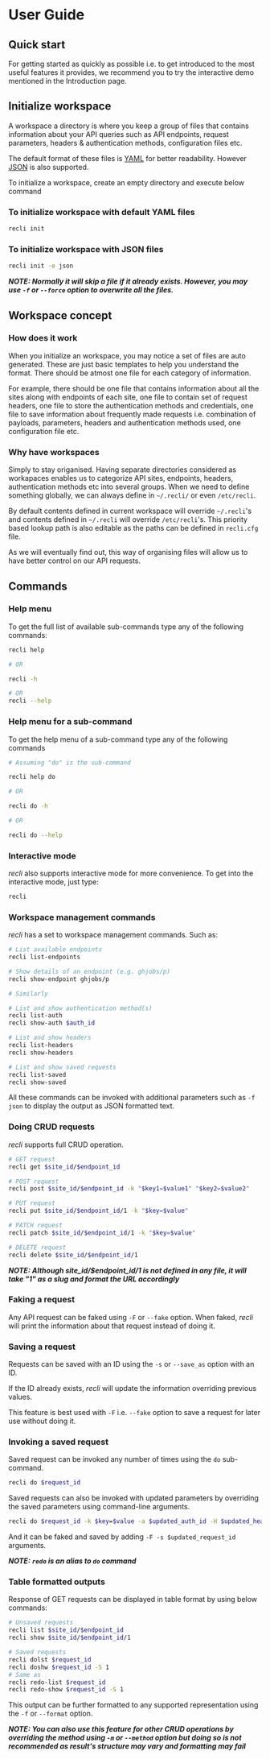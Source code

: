 # User Guide

## Quick start

For getting started as quickly as possible i.e. to get introduced to the most useful features it provides, we recommend you to try the interactive demo mentioned in the Introduction page.

## Initialize workspace

A workspace a directory is where you keep a group of files that contains information about your API queries such as API endpoints, request parameters, headers & authentication methods, configuration files etc.

The default format of these files is [YAML](https://en.wikipedia.org/wiki/YAML) for better readability. However [JSON](https://en.wikipedia.org/wiki/JSON) is also supported.

To initialize a workspace, create an empty directory and execute below command

### To initialize workspace with default YAML files

```bash
recli init
```

### To initialize workspace with JSON files

```bash
recli init -e json
```

***NOTE: Normally it will skip a file if it already exists. However, you may use `-f` or `--force` option to overwrite **all** the files.***

## Workspace concept

### How does it work

When you initialize an workspace, you may notice a set of files are auto generated. These are just basic templates to help you understand the format. There should be atmost one file for each category of information.

For example, there should be one file that contains information about all the sites along with endpoints of each site, one file to contain set of request headers, one file to store the authentication methods and credentials, one file to save information about frequently made requests i.e. combination of payloads, parameters, headers and authentication methods used, one configuration file etc.

### Why have workspaces

Simply to stay origanised. Having separate directories considered as workapaces enables us to categorize API sites, endpoints, headers, authentication methods etc into several groups. When we need to define something globally, we can always define in `~/.recli/` or even `/etc/recli`.

By default contents defined in current workspace will override `~/.recli`'s and contents defined in `~/.recli` will override `/etc/recli`'s. This priority based lookup path is also editable as the paths can be defined in `recli.cfg` file.

As we will eventually find out, this way of organising files will allow us to have better control on our API requests.


## Commands

### Help menu

To get the full list of available sub-commands type any of the following commands:

```bash
recli help

# OR

recli -h

# OR
recli --help
```

### Help menu for a sub-command

To get the help menu of a sub-command type any of the following commands

```bash
# Assuming "do" is the sub-command

recli help do

# OR

recli do -h

# OR

recli do --help
```

### Interactive mode

*recli* also supports interactive mode for more convenience. To get into the interactive mode, just type:

```bash
recli
```

### Workspace management commands

*recli* has a set to workspace management commands. Such as:

```bash
# List available endpoints
recli list-endpoints

# Show details of an endpoint (e.g. ghjobs/p)
recli show-endpoint ghjobs/p

# Similarly

# List and show authentication method(s)
recli list-auth
recli show-auth $auth_id

# List and show headers
recli list-headers
recli show-headers

# List and show saved requests
recli list-saved
recli show-saved
```

All these commands can be invoked with additional parameters such as `-f json` to display the output as JSON formatted text.


### Doing CRUD requests

*recli* supports full CRUD operation.

```bash
# GET request
recli get $site_id/$endpoint_id

# POST request
recli post $site_id/$endpoint_id -k "$key1=$value1" "$key2=$value2"

# PUT request
recli put $site_id/$endpoint_id/1 -k "$key=$value"

# PATCH request
recli patch $site_id/$endpoint_id/1 -k "$key=$value"

# DELETE request
recli delete $site_id/$endpoint_id/1
```

***NOTE: Although site_id/$endpoint_id/1 is not defined in any file, it will take "1" as a slug and format the URL accordingly***


### Faking a request

Any API request can be faked using `-F` or `--fake` option. When faked, *recli* will print the information about that request instead of doing it.


### Saving a request

Requests can be saved with an ID using the `-s` or `--save_as` option with an ID.

If the ID already exists, *recli* will update the information overriding previous values.

This feature is best used with `-F` i.e. `--fake` option to save a request for later use without doing it.


### Invoking a saved request

Saved request can be invoked any number of times using the `do` sub-command.

```bash
recli do $request_id
```

Saved requests can also be invoked with updated parameters by overriding the saved parameters using command-line arguments.

```bash
recli do $request_id -k $key=$value -a $updated_auth_id -H $updated_header_id
```

And it can be faked and saved by adding `-F -s $updated_request_id` arguments.

***NOTE: `redo` is an alias to `do` command***


### Table formatted outputs

Response of GET requests can be displayed in table format by using below commands:

```bash
# Unsaved requests
recli list $site_id/$endpoint_id
recli show $site_id/$endpoint_id/1

# Saved requests
recli dolst $request_id
recli doshw $request_id -S 1
# Same as
recli redo-list $request_id
recli redo-show $request_id -S 1
```

This output can be further formatted to any supported representation using the `-f` or `--format` option.

***NOTE: You can also use this feature for other CRUD operations by overriding the method using `-m` or `--method` option but doing so is not recommended as result's structure may vary and formatting may fail***
